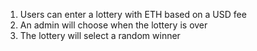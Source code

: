 1. Users can enter a lottery with ETH based on a USD fee
2. An admin will choose when the lottery is over
3. The lottery will select a random winner
